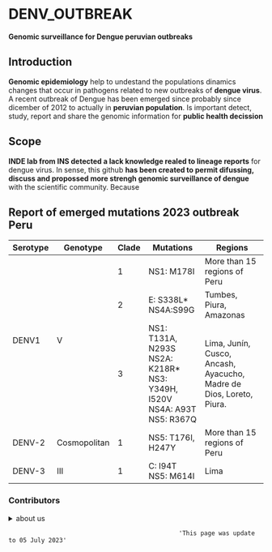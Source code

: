 # DENV_OUTBREAK   
**Genomic surveillance for Dengue peruvian outbreaks**

## Introduction  
**Genomic epidemiology** help to undestand the populations dinamics changes that occur in pathogens related to new outbreaks of **dengue virus**. 
A recent outbreak of Dengue has been emerged since probably since dicember of 2012 to actually in **peruvian population**. 
Is important detect, study, report and share the genomic information for **public health decission**    

## Scope
**INDE lab from INS detected a lack knowledge realed to lineage reports** for dengue virus. In sense, 
this github **has been created to permit difussing, discuss and propossed more strengh genomic surveillance of dengue** with the scientific community. Because 

## Report of emerged mutations 2023 outbreak Peru 

<table class="tg">
<thead>
  <tr>
    <th class="tg-fymr">Serotype</th>
    <th class="tg-fymr">Genotype</th>
    <th class="tg-fymr">Clade</th>
    <th class="tg-fymr">Mutations</th>
    <th class="tg-fymr">Regions</th>
  </tr>
</thead>
<tbody>
  <tr>
    <td class="tg-c3ow" rowspan="3">DENV1</td>
    <td class="tg-c3ow" rowspan="3">V</td>
    <td class="tg-0pky">1</td>
    <td class="tg-0pky">NS1: M178I</td>
    <td class="tg-0pky">More than 15 regions of Peru</td>
  </tr>
  <tr>
    <td class="tg-0lax">2</td>
    <td class="tg-hx86">E: S338L*<br>NS4A:S99G</td>
    <td class="tg-0lax">Tumbes, Piura, Amazonas</td>
  </tr>
  <tr>
    <td class="tg-0lax">3</td>
    <td class="tg-0lax">NS1: T131A, N293S <br> NS2A: K218R* <br> NS3: Y349H, I520V <br> NS4A: A93T <br> NS5: R367Q </td>
    <td class="tg-0lax">Lima, Junín, Cusco, Ancash, Ayacucho, Madre de Dios, Loreto, Piura.</td>
  </tr>
  <tr>
    <td class="tg-0pky">DENV-2</td>
    <td class="tg-0pky">Cosmopolitan</td>
    <td class="tg-0pky">1</td>
    <td class="tg-0pky">NS5: T176I, H247Y</td>
    <td class="tg-0pky">More than 15 regions of Peru</td>
  </tr>
  <tr>
    <td class="tg-0pky">DENV-3</td>
    <td class="tg-0pky">III</td>
    <td class="tg-0pky">1</td>
    <td class="tg-0pky">C: I94T <br> NS5: M614I </td>
    <td class="tg-0pky">Lima</td>
  </tr>
</tbody>
</table>




### Contributors

<details><summary> about us </summary>
<p>
  
- Orson Mestanza 🆔 [Orcid](https://orcid.org/0000-0001-7268-0496) :octocat: [git](https://github.com/OrsonMM)
  
- Victor Jimenez 🆔 [Orcid](https://orcid.org/0000-0001-6547-6999) :octocat: [git](https://github.com/Vjimenez-vasquez)
  
- add more
  
</p>
</details>















                                                   'This page was update to 05 July 2023'
